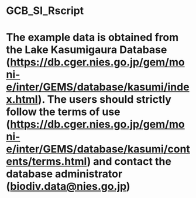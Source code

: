 # GCB_SI_Rscript
# The example data is obtained from the Lake Kasumigaura Database (https://db.cger.nies.go.jp/gem/moni-e/inter/GEMS/database/kasumi/index.html). The users should strictly follow the terms of use (https://db.cger.nies.go.jp/gem/moni-e/inter/GEMS/database/kasumi/contents/terms.html) and contact the database administrator (biodiv.data@nies.go.jp)
